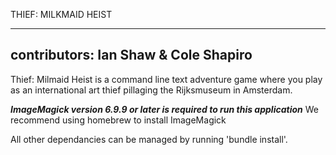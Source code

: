 
THIEF: MILKMAID HEIST  

---------------------------------------
contributors: 
Ian Shaw & Cole Shapiro
---------------------------------------

Thief: Milmaid Heist is a command line text adventure game where you play 
as an international art thief pillaging the Rijksmuseum in Amsterdam. 

***ImageMagick version 6.9.9 or later is required to run this application***
We recommend using homebrew to install ImageMagick 

All other dependancies can be managed by running 'bundle install'.








